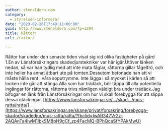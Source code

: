 ```yaml
---
author: stenaldern.com
category:
  - styrelsen-informerar
date: "2023-02-26T17:49:11+00:00"
guid: http://www.stenaldern.com/?p=1294
title: Råttor!
url: /rattor/

---
```

Råttor har under den senaste tiden visat sig vid olika fastigheter på gård 1.En av Länsförsäkringars skadedjurstekniker var här igår.Utöver länken nedan, så var han tydlig med att inte mata fåglar, råttorna gillar fågelfrö, och inte heller ha annat ätbart ute på tomten.Dessutom betonade han att vi måste hålla rent i våra soputrymme. Inte lägga i så mycket i kärlen så att locken inte går att stänga.Alla som har trädäck, bör täppa till alla potentiella ingångar för råttorna, råttorna trivs nämligen väldigt bra under trädäck.Jag bifogar en länk från Länsförsäkringar om hur vi skall förebygga för att slippa dessa otäckingar. [https://www.lansforsakringar.se/.../skad.../mus-ratta/ratta/](https://www.lansforsakringar.se/skane/privat/forsakring/forebygga-skador/skadedjur/mus-ratta/ratta/?fbclid=IwAR347Vr2z-2AQAnTa4iwM1lbkSM8pH9gCf_zp4FacMQ-BPhQcaSfYPAkMwU)
